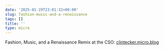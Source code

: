 ```yaml
---
date: '2025-01-29T23:01:32+00:00'
slug: fashion-music-and-a-renaissance
tags: []
title: ''
type: micro
---
```


Fashion, Music, and a Renaissance Remix at the CSO: [clintecker.micro.blog](https://clintecker.micro.blog/2025/01/29/fashion-music-and-a-renaissance.html)